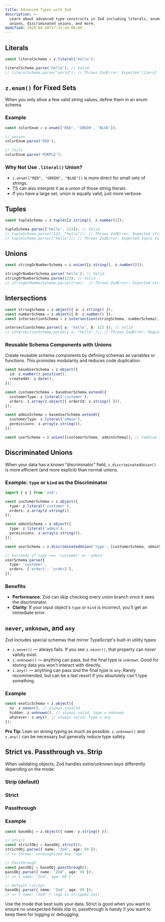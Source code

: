 ```yaml
---
title: Advanced Types with Zod
description: >-
  Learn about advanced type constructs in Zod including literals, enums, tuples,
  unions, discriminated unions, and more.
modified: 2025-04-28T17:33:44-06:00
---
```


## Literals

```ts
const literalSchema = z.literal('hello');

literalSchema.parse('hello'); // Valid
// literalSchema.parse("world"); // Throws ZodError: Expected literal 'hello', received 'world'
```

## `z.enum()` for Fixed Sets

When you only allow a few valid string values, define them in an enum schema.

### Example

```ts
const colorEnum = z.enum(['RED', 'GREEN', 'BLUE']);

// passes
colorEnum.parse('RED');

// fails
colorEnum.parse('PURPLE');
```

### Why Not Use `.literal()` Union?

- `z.enum(["RED", "GREEN", "BLUE"])` is more direct for small sets of strings.
- TS can also interpret it as a union of those string literals.
- If you have a large set, union is equally valid, just more verbose.

## Tuples

```ts
const tupleSchema = z.tuple([z.string(), z.number()]);

tupleSchema.parse(['hello', 123]); // Valid
// tupleSchema.parse([123, "hello"]); // Throws ZodError: Expected string, received number at index 0
// tupleSchema.parse(["hello"]); // Throws ZodError: Expected tuple to have 2 elements, but got 1
```

## Unions

```ts
const stringOrNumberSchema = z.union([z.string(), z.number()]);

stringOrNumberSchema.parse('hello'); // Valid
stringOrNumberSchema.parse(123); // Valid
// stringOrNumberSchema.parse(true);  // Throws ZodError: Expected string | number, received boolean
```

## Intersections

```ts
const stringSchema = z.object({ a: z.string() });
const numberSchema = z.object({ b: z.number() });
const intersectionSchema = z.intersection(stringSchema, numberSchema);

intersectionSchema.parse({ a: 'hello', b: 123 }); // Valid
// intersectionSchema.parse({ a: "hello" }); // Throws ZodError: Required at 'b'
```

### Reusable Schema Components with Unions

Create reusable schema components by defining schemas as variables or functions. This promotes modularity and reduces code duplication.

```ts
const baseUserSchema = z.object({
  id: z.number().positive(),
  createdAt: z.date(),
});

const customerSchema = baseUserSchema.extend({
  customerType: z.literal('customer'),
  orders: z.array(z.object({ orderId: z.string() })),
});

const adminSchema = baseUserSchema.extend({
  customerType: z.literal('admin'),
  permissions: z.array(z.string()),
});

const userSchema = z.union([customerSchema, adminSchema]); // Combine reusable schemas
```

## Discriminated Unions

When your data has a known “discriminator” field, `z.discriminatedUnion()` is more efficient (and more explicit) than normal unions.

### Example: `type` or `kind` as the Discriminator

```ts
import { z } from 'zod';

const customerSchema = z.object({
  type: z.literal('customer'),
  orders: z.array(z.string()),
});

const adminSchema = z.object({
  type: z.literal('admin'),
  permissions: z.array(z.string()),
});

const userSchema = z.discriminatedUnion('type', [customerSchema, adminSchema]);

// Succeeds if type === 'customer' or 'admin'
userSchema.parse({
  type: 'customer',
  orders: ['order1', 'order2'],
});
```

### Benefits

- **Performance**: Zod can skip checking every union branch once it sees the discriminator.
- **Clarity**: If your input object's `type` or `kind` is incorrect, you'll get an immediate error.

## `never`, `unknown`, and `any`

Zod includes special schemas that mirror TypeScript's built-in utility types:

- `z.never()` — always fails. If you see `z.never()`, that property can _never_ validly exist.
- `z.unknown()` — anything can pass, but the final type is `unknown`. Good for storing data you won't interact with directly.
- `z.any()` — anything can pass _and_ the final type is `any`. Rarely recommended, but can be a last resort if you absolutely can't type something.

### Example

```ts
const exoticSchema = z.object({
  no: z.never(), // always invalid
  hidden: z.unknown(), // always valid, type = unknown
  whatever: z.any(), // always valid, type = any
});
```

**Pro Tip**: Lean on strong typing as much as possible. `z.unknown()` and `z.any()` can be necessary but generally reduce type safety.

## Strict vs. Passthrough vs. Strip

When validating objects, Zod handles _extra/unknown keys_ differently depending on the mode:

### Strip (default)

### Strict

### Passthrough

### Example

```ts
const baseObj = z.object({ name: z.string() });

// Strict
const strictObj = baseObj.strict();
strictObj.parse({ name: 'Zod', age: 99 });
// => throws: unrecognized key "age"

// Passthrough
const passObj = baseObj.passthrough();
passObj.parse({ name: 'Zod', age: 99 });
// => { name: "Zod", age: 99 }

// Default (strip)
baseObj.parse({ name: 'Zod', age: 99 });
// => { name: "Zod" } (age is stripped out)
```

Use the mode that best suits your data. Strict is good when you want to ensure no unexpected fields slip in; passthrough is handy if you want to keep them for logging or debugging.
